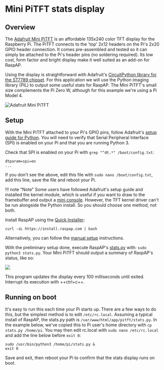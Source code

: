 # Mini PiTFT stats display

## Overview

The [Adafruit Mini PiTFT](https://www.adafruit.com/product/4393) is an affordable 135x240 color TFT display for the Raspberry Pi. The PiTFT connects to the 'top' 2x12 headers on the Pi's 2x20 GPIO header connection. It comes pre-assembled and tested so it can simply be attached to the Pi's header pins (no soldering required). Its low cost, form factor and bright display make it well suited as an add-on for RaspAP.

Using the display is straightforward with Adafruit's [CircuitPython library for the ST7789 chipset](https://github.com/adafruit/Adafruit_CircuitPython_ST7789). For this application we will use the Python imaging library (PIL) to output some useful stats for RaspAP. The Mini PiTFT's small size complements the Pi Zero W, although for this example we're using a Pi Model 4. 

![Adafruit Mini PiTFT](https://user-images.githubusercontent.com/229399/224494563-d13e8c09-95b4-4a73-9521-d745973b311c.jpg)

## Setup
With the Mini PiTFT attached to your Pi's GPIO pins, follow Adafruit's [setup guide for Python](https://learn.adafruit.com/adafruit-mini-pitft-135x240-color-tft-add-on-for-raspberry-pi/python-setup). You will need to verify that Serial Peripheral Interface (SPI) is enabled on your Pi and that you are running Python 3.

Check that SPI is enabled on your Pi with `grep "^dt.*" /boot/config.txt`:
```
dtparam=spi=on
...
```
If you don't see the above, edit this file with `sudo nano /boot/config.txt`, add this line, save the file and reboot your Pi.

!!! note "Note"
    Some users have followed Adafruit's setup guide and installed the kernel module, which is useful if you want to draw to the framebuffer and output a [mini console](https://cdn-learn.adafruit.com/assets/assets/000/082/874/large1024/adafruit_products_4393_demo_ORIG_2019_10.jpg?1571860426). However, the TFT kernel driver can't be run alongside the Python install. So you should choose one method, not both.

Install RaspAP using the [Quick Installer](quick.md):
```
curl -sL https://install.raspap.com | bash
```  
Alternatively, you can follow the [manual setup](manual.md) instructions.

With the preliminary setup done, execute RaspAP's [stats.py](https://github.com/RaspAP/raspap-webgui/blob/master/app/pitft/stats.py) with: `sudo python3 stats.py`. Your Mini PiTFT should output a summary of RaspAP's status, like so:

![](https://user-images.githubusercontent.com/229399/224494592-1b76482e-4bc7-4448-9319-f0f1b064b769.jpg)

This program updates the display every 100 milliseconds until exited. Interrupt its execution with ++ctrl+c++. 

## Running on boot
It's easy to run this each time your Pi starts up. There are a few ways to do this, but the simplest method is to edit `/etc/rc.local`. Assuming a typical install of RaspAP, the stats.py path is `/var/www/html/app/pitft/stats.py`. In the example below, we've copied this to Pi user's home directory with `cp stats.py /home/pi`. You may then edit rc.local with `sudo nano /etc/rc.local` and add the line below before `exit 0`:

```
sudo /usr/bin/python3 /home/pi/stats.py &
exit 0
```

Save and exit, then reboot your Pi to confirm that the stats display runs on boot.

